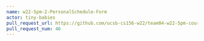 ```yaml
---
name: w22-5pm-2-PersonalSchedule-Form
actor: tiny-babies
pull_request_url: https://github.com/ucsb-cs156-w22/team04-w22-5pm-courses/pull/46
pull_request_num: 46
---
```


